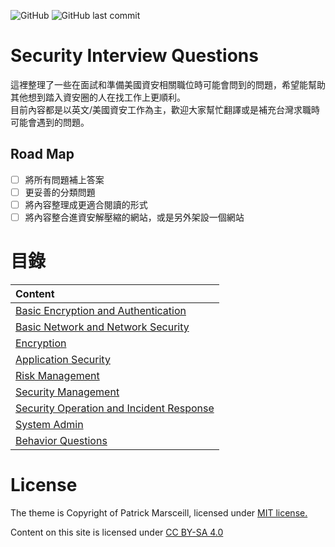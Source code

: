 ![GitHub](https://img.shields.io/github/license/Infosecdecompress/Security_Interview_Questions?label=License) ![GitHub last commit](https://img.shields.io/github/last-commit/Infosecdecompress/Security_Interview_Questions?label=Last%20Update)

# Security Interview Questions
這裡整理了一些在面試和準備美國資安相關職位時可能會問到的問題，希望能幫助其他想到踏入資安圈的人在找工作上更順利。  
目前內容都是以英文/美國資安工作為主，歡迎大家幫忙翻譯或是補充台灣求職時可能會遇到的問題。  

## Road Map
- [ ] 將所有問題補上答案
- [ ] 更妥善的分類問題
- [ ] 將內容整理成更適合閱讀的形式
- [ ] 將內容整合進資安解壓縮的網站，或是另外架設一個網站

# 目錄

| Content                                                      |
|:-------------------------------------------------------|
| [Basic Encryption and Authentication](Categories/BasicEncryptionAndAuthentication.md) |
| [Basic Network and Network Security](Categories/BasicNetworkAndNetworkSecurity.md) |
| [Encryption](Categories/Encryption.md)                                  |
| [Application Security](Categories/ApplicationSecurity.md)               |
| [Risk Management ](Categories/RiskManagement.md)                        |
| [Security Management](Categories/SecurityManagement.md)                 |
| [Security Operation and Incident Response](Categories/SecurityOperationandIncidentResponse.md)                                                |
| [System Admin](Categories/SystemAdmin.md)                               |
| [Behavior Questions](Categories/BehaviorQuestion.md)                    |

# License
The theme is Copyright of Patrick Marsceill, licensed under [MIT license.](https://github.com/pmarsceill/just-the-docs/tree/master/LICENSE.txt)

Content on this site is licensed under [CC BY-SA 4.0](https://creativecommons.org/licenses/by-sa/4.0)
